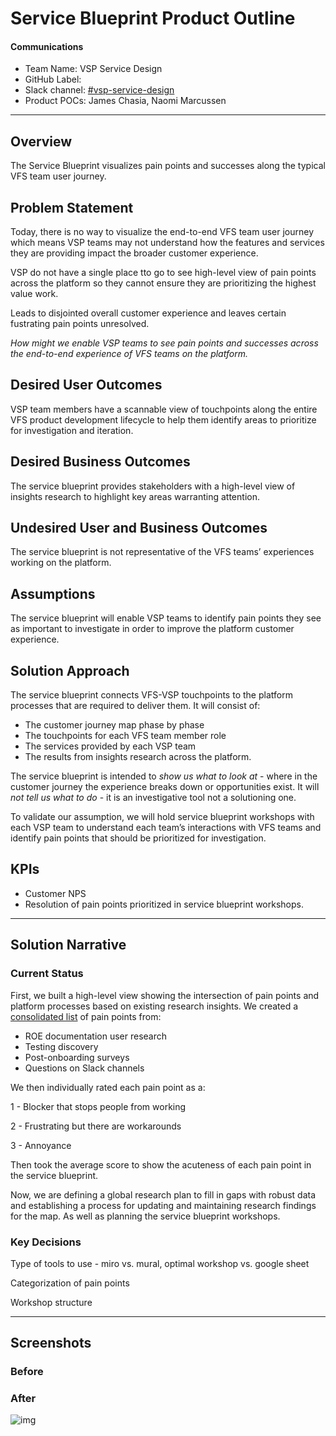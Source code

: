 # Service Blueprint Product Outline 

#### Communications

- Team Name: VSP Service Design
- GitHub Label:
- Slack channel: [#vsp-service-design](https://dsva.slack.com/channels/vsp-service-design)
- Product POCs:  James Chasia, Naomi Marcussen

------

## Overview

The Service Blueprint visualizes pain points and successes along the typical VFS team user journey.

## Problem Statement

Today, there is no way to visualize the end-to-end VFS team user journey which means VSP teams may not understand how the features and services they are providing impact the broader customer experience.

VSP do not have a single place tto go to see high-level view of pain points across the platform so they cannot ensure they are prioritizing the highest value work.

Leads to disjointed overall customer experience and leaves certain fustrating pain points unresolved.

*How might we enable VSP teams to see pain points and successes across the end-to-end experience of VFS teams on the platform.*

## Desired User Outcomes

VSP team members have a scannable view of touchpoints along the entire VFS product development lifecycle to help them identify areas to prioritize for investigation and iteration.

## Desired Business Outcomes

The service blueprint provides stakeholders with a high-level view of insights research to highlight key areas warranting attention.

## Undesired User and Business Outcomes

The service blueprint is not representative of the VFS teams’ experiences working on the platform.

## Assumptions

The service blueprint will enable VSP teams to identify pain points they see as important to investigate in order to improve the platform customer experience. 

## Solution Approach

The service blueprint connects VFS-VSP touchpoints to the platform processes that are required to deliver them. It will consist of:

- The customer journey map phase by phase
- The touchpoints for each VFS team member role
- The services provided by each VSP team
- The results from insights research across the platform.

The service blueprint is intended to *show us what to look at* - where in the customer journey the experience breaks down or opportunities exist. It will *not tell us what to do* - it is an investigative tool not a solutioning one. 

To validate our assumption, we will hold service blueprint workshops with each VSP team to understand each team’s interactions with VFS teams and identify pain points that should be prioritized for investigation.

## KPIs

- Customer NPS
- Resolution of pain points prioritized in service blueprint workshops.

------

## Solution Narrative

### Current Status

First, we built a high-level view showing the intersection of pain points and platform processes based on existing research insights. We created a [consolidated list](https://docs.google.com/spreadsheets/d/1ufL_Ep6HE4nUm6E9zB8A0UMSc10gu91CsIJh56oi9h8/edit?usp=sharing) of pain points from:

- ROE documentation user research
- Testing discovery
- Post-onboarding surveys
- Questions on Slack channels 

We then individually rated each pain point as a:

1 - Blocker that stops people from working

2 - Frustrating but there are workarounds

3 - Annoyance

Then took the average score to show the acuteness of each pain point in the service blueprint.

Now, we are defining a global research plan to fill in gaps with robust data and establishing a process for updating and maintaining research findings for the map.  As well as planning the service blueprint workshops.

### Key Decisions

Type of tools to use - miro vs. mural, optimal workshop vs.  google sheet

Categorization of pain points

Workshop structure

------

## Screenshots

### Before

### After

![img](https://lh3.googleusercontent.com/7qAD2FbgnxK8FpWRpo_R4U2c9IJdx95rAPKhFAXki_ak_ZlASdS25Mnx3-U2E79zhEQCbvRA9B50IDTLVNakY1Dv-8TsOtYNCSIPG66NSot2p_XQwG7OFzJXtpDXWadkwfvx2LJPfJg)

